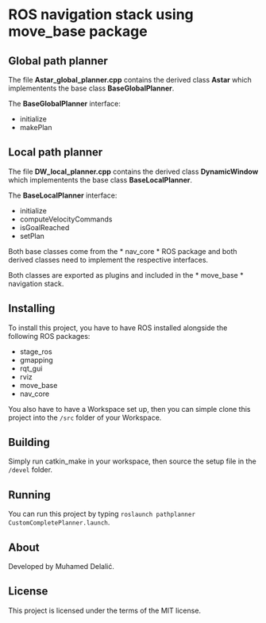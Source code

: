 # ROS navigation stack using move_base package

## Global path planner
The file **Astar_global_planner.cpp** contains the derived class **Astar** which implementents the base class **BaseGlobalPlanner**. 

The **BaseGlobalPlanner** interface:
- initialize
- makePlan


## Local path planner 
The file **DW_local_planner.cpp** contains the derived class **DynamicWindow** which implementents the base class **BaseLocalPlanner**.

The **BaseLocalPlanner** interface:
- initialize
- computeVelocityCommands
- isGoalReached
- setPlan

Both base classes come from the * nav_core * ROS package and both derived classes need to implement the respective interfaces.

Both classes are exported as plugins and included in the * move_base * navigation stack.

## Installing
To install this project, you have to have ROS installed alongside the following ROS packages:
- stage_ros
- gmapping
- rqt_gui
- rviz
- move_base
- nav_core

You also have to have a Workspace set up, then you can simple clone this project into the ` /src ` folder of your Workspace.

## Building
Simply run catkin_make in your workspace, then source the setup file in the ` /devel ` folder.

## Running
You can run this project by typing ` roslaunch pathplanner CustomCompletePlanner.launch `.

## About
Developed by Muhamed Delalić.

## License
This project is licensed under the terms of the MIT license.
